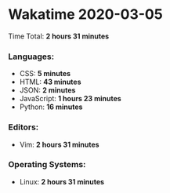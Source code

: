 # Wakatime 2020-03-05

Time Total: **2 hours 31 minutes**

### Languages:
- CSS: **5 minutes** 
- HTML: **43 minutes** 
- JSON: **2 minutes** 
- JavaScript: **1 hours 23 minutes** 
- Python: **16 minutes** 

### Editors:
- Vim: **2 hours 31 minutes** 

### Operating Systems:
- Linux: **2 hours 31 minutes** 

